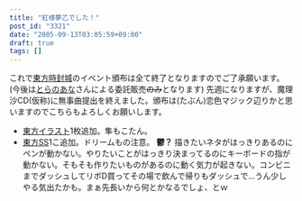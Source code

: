 ```yaml
---
title: "紅楼夢乙でした！"
post_id: "3321"
date: "2005-09-13T03:05:59+09:00"
draft: true
tags: []
---
```



これで[東方時封城](https://danmaq.com/!/thA/)のイベント頒布は全て終了となりますのでご了承願います。(今後は[とらのあな](http://www.toranoana.jp/)さんによる委託販売~~のみ~~となります) 先週になりますが、魔理沙CD(仮称)に無事曲提出を終えました。頒布は(たぶん)恋色マジック辺りかと思いますのでこちらもよろしくお願いします。

  * [東方イラスト](https://danmaq.com/3320)1枚追加。隼もこたん。
  * [東方SS](https://danmaq.com/tag/pentacle-harem)1こ追加。ドリームもの注意。
**鬱？** 描きたいネタがはっきりあるのにペンが動かない。やりたいことがはっきり決まってるのにキーボードの指が動かない。そもそも作りたいものがあるのに動く気力が起きない。コンビニまでダッシュしてリポD買ってその場で飲んで帰りもダッシュで…うん少しやる気出たかも。まぁ先長いから何とかなるでしょ、とｗ
